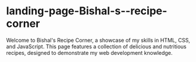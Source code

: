 # landing-page-Bishal-s--recipe-corner
Welcome to Bishal's Recipe Corner, a showcase of my skills in HTML, CSS, and JavaScript. This page features a collection of delicious and nutritious recipes, designed to demonstrate my web development knowledge.
